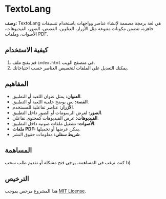 # TextoLang

**وصف:**
TextoLang هي لغة برمجة مصممة لإنشاء عناصر وواجهات باستخدام تنسيقات جاهزة، تتضمن مكونات متنوعة مثل الأزرار، العناوين، القصص، الصور، الفيديوهات، الأصوات، وملفات PDF.

## كيفية الاستخدام
1. قم بفتح ملف `index.html` في متصفح الويب.
2. يمكنك التعديل على الملفات لتخصيص العناصر حسب احتياجاتك.

## المفاهيم
- **العنوان:** يمثل عنوان اللعبة أو التطبيق.
- **القصة:** نص يوضح خلفية اللعبة أو التطبيق.
- **الأزرار:** عناصر تفاعلية للمستخدم.
- **الصور:** لعرض الرسومات أو الصور داخل التطبيق.
- **الفيديوهات:** عرض الفيديوهات كمحتوى تفاعلي.
- **الأصوات:** تشغيل ملفات صوتية داخل التطبيق.
- **ملفات PDF:** يمكن عرضها أو تحميلها.
- **شريط سفلي:** معلومات حقوق النشر.

## المساهمة
إذا كنت ترغب في المساهمة، يرجى فتح مشكلة أو تقديم طلب سحب.

## الترخيص
هذا المشروع مرخص بموجب [MIT License](LICENSE).